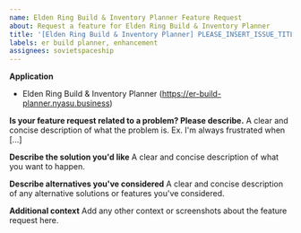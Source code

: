 ```yaml
---
name: Elden Ring Build & Inventory Planner Feature Request
about: Request a feature for Elden Ring Build & Inventory Planner
title: '[Elden Ring Build & Inventory Planner] PLEASE_INSERT_ISSUE_TITLE_HERE'
labels: er build planner, enhancement
assignees: sovietspaceship
---
```


**Application**

-   Elden Ring Build & Inventory Planner (https://er-build-planner.nyasu.business)

**Is your feature request related to a problem? Please describe.**
A clear and concise description of what the problem is. Ex. I'm always frustrated when [...]

**Describe the solution you'd like**
A clear and concise description of what you want to happen.

**Describe alternatives you've considered**
A clear and concise description of any alternative solutions or features you've considered.

**Additional context**
Add any other context or screenshots about the feature request here.
